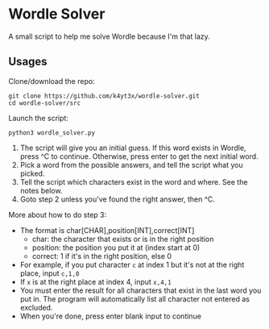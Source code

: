 # Wordle Solver

A small script to help me solve Wordle because I'm that lazy.

## Usages

Clone/download the repo:

```shell
git clone https://github.com/k4yt3x/wordle-solver.git
cd wordle-solver/src
```

Launch the script:

```shell
python3 wordle_solver.py
```

1. The script will give you an initial guess. If this word exists in Wordle, press ^C to continue. Otherwise, press enter to get the next initial word.
1. Pick a word from the possible answers, and tell the script what you picked.
1. Tell the script which characters exist in the word and where. See the notes below.
1. Goto step 2 unless you've found the right answer, then ^C.

More about how to do step 3:

- The format is char[CHAR],position[INT],correct[INT]
  - char: the character that exists or is in the right position
  - position: the position you put it at (index start at 0)
  - correct: 1 if it's in the right position, else 0
- For example, if you put character `c` at index 1 but it's not at the right place, input `c,1,0`
- If `x` is at the right place at index 4, input `x,4,1`
- You must enter the result for all characters that exist in the last word you put in. The program will automatically list all character not entered as excluded.
- When you're done, press enter blank input to continue
